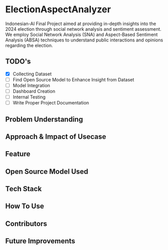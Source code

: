 # ElectionAspectAnalyzer
Indonesian-AI Final Project aimed at providing in-depth insights into the 2024 election through social network analysis and sentiment assessment. We employ Social Network Analysis (SNA) and Aspect-Based Sentiment Analysis (ABSA) techniques to understand public interactions and opinions regarding the election.

## TODO's

 - [x] Collecting Dataset
 - [ ] Find Open Source Model to Enhance Insight from Dataset
 - [ ] Model Integration
 - [ ] Dashboard Creation
 - [ ] Internal Testing
 - [ ] Write Proper Project Documentation

## Problem Understanding

## Approach & Impact of Usecase

## Feature

## Open Source Model Used

## Tech Stack

## How To Use

## Contributors

## Future Improvements